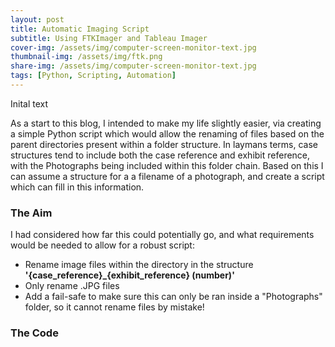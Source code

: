 ```yaml
---
layout: post
title: Automatic Imaging Script
subtitle: Using FTKImager and Tableau Imager
cover-img: /assets/img/computer-screen-monitor-text.jpg
thumbnail-img: /assets/img/ftk.png
share-img: /assets/img/computer-screen-monitor-text.jpg
tags: [Python, Scripting, Automation]
---
```


Inital text

As a start to this blog, I intended to make my life slightly easier, via creating a simple Python script which would allow the renaming of files based on the parent directories present within a folder structure. In laymans terms, case structures tend to include both the case reference and exhibit reference, with the Photographs being included within this folder chain. Based on this I can assume a structure for a a filename of a photograph, and create a script which can fill in this information. 

### The Aim
I had considered how far this could potentially go, and what requirements would be needed to allow for a robust script:
- Rename image files within the directory in the structure **'{case_reference}_{exhibit_reference} (number)'**
- Only rename .JPG files 
- Add a fail-safe to make sure this can only be ran inside a "Photographs" folder, so it cannot rename files by mistake!

### The Code
